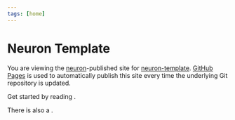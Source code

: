 ```yaml
---
tags: [home]
---
```


# Neuron Template

You are viewing the [neuron](https://neuron.zettel.page/)-published site for [neuron-template](https://github.com/srid/neuron-template). [GitHub Pages](https://pages.github.com/) is used to automatically publish this site every time the underlying Git repository is updated.

Get started by reading <README>.

There is also a <faq>.
